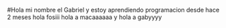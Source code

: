 #Hola  mi nombre el Gabriel y estoy aprendiendo programacion desde hace 2 meses
hola fosiii
hola a macaaaaaa y hola a gabyyyy